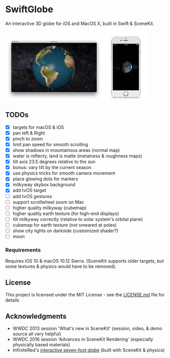 # SwiftGlobe

An interactive 3D globe for iOS and MacOS X, built in Swift & SceneKit.



![Screenshot on MacOS X](macos_screen.png)![Screenshot on iOS](ios_screen.png)


## TODOs


- [x] targets for macOS & iOS
- [x] pan left & Right
- [x] pinch to zoom
- [x] limit pan speed for smooth scrolling
- [x] show shadows in mountainous areas (normal map)
- [x] water is reflecty, land is matte (metalness & roughness maps)
- [x] tilt axis 23.5 degrees relative to the sun
- [x] bonus: vary tilt by the current season
- [x] use physics tricks for smooth camera movement
- [x] place glowing dots for markers
- [x] milkyway skybox background
- [x] add tvOS target
- [ ] add tvOS gestures
- [ ] support scrollwheel zoom on Mac
- [ ] higher quality milkyway (cubemap)
- [ ] higher quality earth texture (for high-end displays)
- [ ] tilt milkyway correctly (relative to solar system's orbital plane)
- [ ] cubemap for earth texture (not smeared at poles)
- [ ] show city lights on darkside (customized shader?)
- [ ] moon

### Requirements

Requires iOS 10 & macOS 10.12 Sierra. (SceneKit supports older targets, but some textures & physics would have to be removed).


## License

This project is licensed under the MIT License - see the [LICENSE.md](LICENSE.md) file for details

## Acknowledgments

* WWDC 2013 session 'What's new in SceneKit' (session, video, & demo source all very helpful)
* WWDC 2016 session 'Advances in SceneKit Rendering' (especially physically based materials)
* InfiniteRed's [interactive seven-foot globe](http://infinitered.com/2015/02/10/a-seven-foot-globe-running-on-os-x-and-an-ipad-app-created-using-rubymotion-and-scenekit/) (built with SceneKit & physics) 

